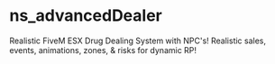 # ns_advancedDealer
Realistic FiveM ESX Drug Dealing System with NPC's! Realistic sales, events, animations, zones, &amp; risks for dynamic RP!
